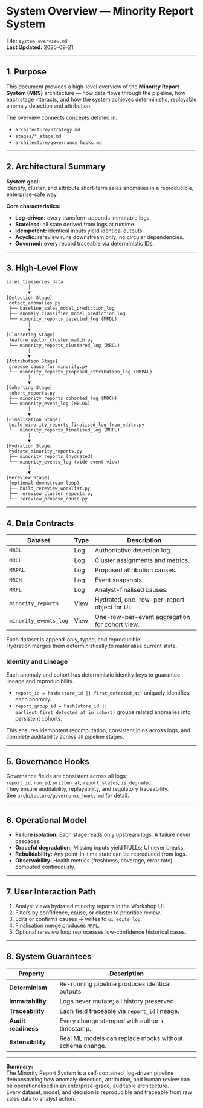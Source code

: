# System Overview — Minority Report System  
**File:** `system_overview.md`  
**Last Updated:** 2025-09-21  

---

## 1. Purpose  
This document provides a high-level overview of the **Minority Report System (MRS)** architecture — how data flows through the pipeline, how each stage interacts, and how the system achieves deterministic, replayable anomaly detection and attribution.

The overview connects concepts defined in:
- `architecture/Strategy.md`
- `stages/*_stage.md`
- `architecture/governance_hooks.md`

---

## 2. Architectural Summary  

**System goal:**  
Identify, cluster, and attribute short-term sales anomalies in a reproducible, enterprise-safe way.

**Core characteristics:**  
- **Log-driven:** every transform appends immutable logs.  
- **Stateless:** all state derived from logs at runtime.  
- **Idempotent:** identical inputs yield identical outputs.  
- **Acyclic:** rereview runs downstream only; no circular dependencies.  
- **Governed:** every record traceable via deterministic IDs.  

---

## 3. High-Level Flow  

    sales_timeseries_data
            │
            ▼
    [Detection Stage]
     detect_anomalies.py
     ├── baseline_sales_model_prediction_log
     ├── anomaly_classifier_model_prediction_log
     └── minority_reports_detected_log (MRDL)
            │
            ▼
    [Clustering Stage]
     feature_vector_cluster_match.py
     └── minority_reports_clustered_log (MRCL)
            │
            ▼
    [Attribution Stage]
     propose_cause_for_minority.py
     └── minority_reports_proposed_attribution_log (MRPAL)
            │
            ▼
    [Cohorting Stage]
     cohort_reports.py
     ├── minority_reports_cohorted_log (MRCH)
     └── minority_event_log (MELOG)
            │
            ▼
    [Finalisation Stage]
     build_minority_reports_finalised_log_from_edits.py
     └── minority_reports_finalised_log (MRFL)
            │
            ▼
    [Hydration Stage]
     hydrate_minority_reports.py
     ├── minority_reports (hydrated)
     └── minority_events_log (wide event view)
            │
            ▼
    [Rereview Stage]
     (optional downstream loop)
     ├── build_rereview_worklist.py
     ├── rereview_cluster_reports.py
     └── rereview_propose_cause.py

---

## 4. Data Contracts  

| Dataset | Type | Description |
|----------|------|-------------|
| `MRDL` | Log | Authoritative detection log. |
| `MRCL` | Log | Cluster assignments and metrics. |
| `MRPAL` | Log | Proposed attribution causes. |
| `MRCH` | Log | Event snapshots. |
| `MRFL` | Log | Analyst-finalised causes. |
| `minority_reports` | View | Hydrated, one-row-per-report object for UI. |
| `minority_events_log` | View | One-row-per-event aggregation for cohort view. |

Each dataset is append-only, typed, and reproducible.  
Hydration merges them deterministically to materialise current state.

### Identity and Lineage

Each anomaly and cohort has deterministic identity keys to guarantee lineage and reproducibility.

- `report_id = hash(store_id || first_detected_at)` uniquely identifies each anomaly.  
- `report_group_id = hash(store_id || earliest_first_detected_at_in_cohort)` groups related anomalies into persistent cohorts.

This ensures idempotent recomputation, consistent joins across logs, and complete auditability across all pipeline stages.

---

## 5. Governance Hooks  
Governance fields are consistent across all logs:  
`report_id`, `run_id`, `written_at`, `report_status`, `is_degraded`.  
They ensure auditability, replayability, and regulatory traceability.  
See `architecture/governance_hooks.md` for detail.

---

## 6. Operational Model  
- **Failure isolation:** Each stage reads only upstream logs. A failure never cascades.  
- **Graceful degradation:** Missing inputs yield NULLs; UI never breaks.  
- **Rebuildability:** Any point-in-time state can be reproduced from logs.  
- **Observability:** Health metrics (freshness, coverage, error rate) computed continuously.  

---

## 7. User Interaction Path  
1. Analyst views hydrated minority reports in the Workshop UI.  
2. Filters by confidence, cause, or cluster to prioritise review.  
3. Edits or confirms causes → writes to `ui_edits_log`.  
4. Finalisation merge produces `MRFL`.  
5. Optional rereview loop reprocesses low-confidence historical cases.  

---

## 8. System Guarantees  
| Property | Description |
|-----------|-------------|
| **Determinism** | Re-running pipeline produces identical outputs. |
| **Immutability** | Logs never mutate; all history preserved. |
| **Traceability** | Each field traceable via `report_id` lineage. |
| **Audit readiness** | Every change stamped with author + timestamp. |
| **Extensibility** | Real ML models can replace mocks without schema change. |

---

**Summary:**  
The Minority Report System is a self-contained, log-driven pipeline demonstrating how anomaly detection, attribution, and human review can be operationalised in an enterprise-grade, auditable architecture.  
Every dataset, model, and decision is reproducible and traceable from raw sales data to analyst action.
